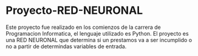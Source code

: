 # Proyecto-RED-NEURONAL
Este proyecto fue realizado en los comienzos de la carrera de Programacion Informatica, el lenguaje utilizado es Python. El proyecto es una RED NEURONAL que determina si un prestamos va a ser incumplido o no a partir de determindas variables de entrada.
